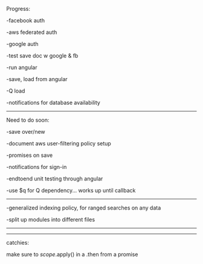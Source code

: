 Progress:

-facebook auth

-aws federated auth

-google auth

-test save doc w google & fb

-run angular

-save, load from angular

-Q load

-notifications for database availability

-----------------------------
Need to do soon:

-save over/new

-document aws user-filtering policy setup

-promises on save

-notifications for sign-in

-endtoend unit testing through angular

-use $q for Q dependency... works up until callback

--------------------------------------------------------------
-generalized indexing policy, for ranged searches on any data

-split up modules into different files

--------------------------------------------------------------
--------------------------------------------------------------

catchies:

make sure to $scope.$apply() in a .then from a promise